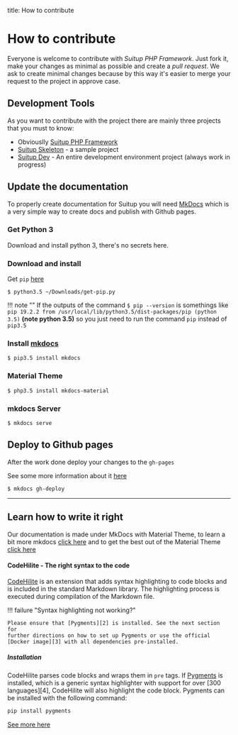 title: How to contribute

# How to contribute

Everyone is welcome to contribute with _Suitup PHP Framework_. Just fork it, make your changes as minimal as possible and create a _pull request_. We ask to create minimal changes because by this way it's easier to merge your request to the project in approve case.

## Development Tools

As you want to contribute with the project there are mainly three projects that you must to know:

  * Obviouslly [Suitup PHP Framework](https://github.com/braghimsistemas/suitup-php)
  * [Suitup Skeleton](https://github.com/braghimsistemas/suitup-skeleton) - a sample project
  * [Suitup Dev](https://github.com/braghimsistemas/suitup2-dev) - An entire development environment project (always work in progress)

## Update the documentation

To properly create documentation for Suitup you will need [MkDocs](https://www.mkdocs.org/) which is a very simple way to create docs and publish with Github pages.

### Get Python 3

Download and install python 3, there's no secrets here.

### Download and install

  Get `pip` [here](https://pip.readthedocs.io/en/stable/installing/)

    $ python3.5 ~/Downloads/get-pip.py

!!! note ""
    If the outputs of the command `$ pip --version` is somethings like `pip 19.2.2 from /usr/local/lib/python3.5/dist-packages/pip (python 3.5)` **(note python 3.5)** so you just need to run the command `pip` instead of `pip3.5`

### Install [mkdocs](https://www.mkdocs.org/)

    $ pip3.5 install mkdocs

### Material Theme

    $ php3.5 install mkdocs-material

### mkdocs Server

    $ mkdocs serve

## Deploy to Github pages

After the work done deploy your changes to the `gh-pages`

See some more information about it [here](https://www.mkdocs.org/user-guide/deploying-your-docs/)

    $ mkdocs gh-deploy

-----

## Learn how to write it right

Our documentation is made under MkDocs with Material Theme, to learn a bit more mkdocs [click here](https://www.mkdocs.org/) and to get the best out of the Material Theme [click here](https://squidfunk.github.io/mkdocs-material/)

#### CodeHilite - The right syntax to the code

[CodeHilite][1] is an extension that adds syntax highlighting to code blocks
and is included in the standard Markdown library. The highlighting process is
executed during compilation of the Markdown file.

!!! failure "Syntax highlighting not working?"

    Please ensure that [Pygments][2] is installed. See the next section for
    further directions on how to set up Pygments or use the official
    [Docker image][3] with all dependencies pre-installed.

  [1]: https://python-markdown.github.io/extensions/code_hilite/
  [2]: http://pygments.org
  [3]: https://hub.docker.com/r/squidfunk/mkdocs-material/

##### Installation

CodeHilite parses code blocks and wraps them in `pre` tags. If [Pygments][2]
is installed, which is a generic syntax highlighter with support for over
[300 languages][4], CodeHilite will also highlight the code block. Pygments can
be installed with the following command:

``` sh
pip install pygments
```

[See more here](https://squidfunk.github.io/mkdocs-material/extensions/codehilite/#codehilite)
